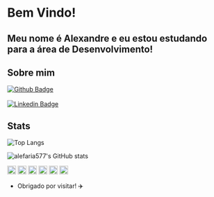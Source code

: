 # Bem Vindo!

## Meu nome é Alexandre e eu estou estudando para a área de Desenvolvimento!

## Sobre mim

[![Github Badge](https://img.shields.io/badge/-Github-000?style=flat-square&logo=Github&logoColor=white&link=https://github.com/alefaria577)](https://github.com/alefaria577)
<br>
<br>
[![Linkedin Badge](https://img.shields.io/badge/-LinkedIn-blue?style=flat-square&logo=Linkedin&logoColor=white&link=https://www.linkedin.com/in/alexandrefariadev/)](https://www.linkedin.com/in/alexandrefariadev)


## Stats
![Top Langs](https://github-readme-stats.vercel.app/api/top-langs/?username=alefaria577&hide_progress=true)
<br>

![alefaria577's GitHub stats](https://github-readme-stats.vercel.app/api?username=alefaria577&hide_rank=true&hide=issues,stars&theme=highcontrast)



<code><img height="20" src="https://img.shields.io/badge/C-00599C?style=for-the-badge&logo=c&logoColor=white"></code>
<code><img height="20" src="https://img.shields.io/badge/Java-ED8B00?style=for-the-badge&logo=java&logoColor=white"></code>
<code><img height="20" src="https://img.shields.io/badge/JavaScript-323330?style=for-the-badge&logo=javascript&logoColor=F7DF1E"></code>
<code><img height="20" src="https://img.shields.io/badge/CSS3-1572B6?style=for-the-badge&logo=css3&logoColor=white"></code>
<code><img height="20" src="https://img.shields.io/badge/React-20232A?style=for-the-badge&logo=react&logoColor=61DAFB"></code>
<code><img height="20" src="https://img.shields.io/badge/Node%20js-339933?style=for-the-badge&logo=nodedotjs&logoColor=white"></code>
 
- Obrigado por visitar! :airplane:
